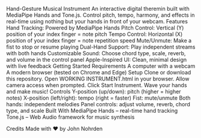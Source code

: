 Hand-Gesture Musical Instrument 
An interactive digital theremin built with MediaPipe Hands and Tone.js.
Control pitch, tempo, harmony, and effects in real-time using nothing but your hands in front of your webcam.
Features
Hand Tracking: Powered by MediaPipe Hands
Pitch Control: Vertical (Y) position of your index finger = note pitch
Tempo Control: Horizontal (X) position of your index finger = note repetition speed
Mute/Unmute: Make a fist to stop or resume playing
Dual-Hand Support: Play independent streams with both hands
Customizable Sound: Choose chord type, scale, reverb, and volume in the control panel
Apple-Inspired UI: Clean, minimal design with live feedback
Getting Started
Requirements
A computer with a webcam
A modern browser (tested on Chrome and Edge)
Setup
Clone or download this repository.
Open WORKING INSTRUMENT.html in your browser.
Allow camera access when prompted.
Click Start Instrument.
Wave your hands and make music!
Controls
Y-position (up/down): pitch (higher = higher notes)
X-position (left/right): tempo (right = faster)
Fist: mute/unmute
Both hands: independent melodies
Panel controls: adjust volume, reverb, chord type, and scale
Built With
MediaPipe Hands – real-time hand tracking
Tone.js – Web Audio framework for music synthesis

Credits
Made with ❤️ by John Nohrden
